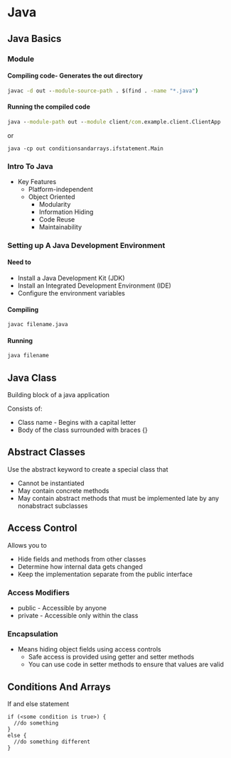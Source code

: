 # Java

## Java Basics

### Module

#### Compiling code- Generates the out directory

```cmd
javac -d out --module-source-path . $(find . -name "*.java")
```

#### Running the compiled code

```cmd
java --module-path out --module client/com.example.client.ClientApp
```

or

```
java -cp out conditionsandarrays.ifstatement.Main

```

### Intro To Java

- Key Features
  - Platform-independent
  - Object Oriented
    - Modularity
    - Information Hiding
    - Code Reuse
    - Maintainability

### Setting up A Java Development Environment

#### Need to

- Install a Java Development Kit (JDK)
- Install an Integrated Development Environment (IDE)
- Configure the environment variables

#### Compiling

```cmd
javac filename.java
```

#### Running

```cmd
java filename
```

## Java Class

Building block of a java application

Consists of:

- Class name - Begins with a capital letter
- Body of the class surrounded with braces {}

## Abstract Classes

Use the abstract keyword to create a special class that

- Cannot be instantiated
- May contain concrete methods
- May contain abstract methods that must be implemented late by any nonabstract subclasses

## Access Control

Allows you to

- Hide fields and methods from other classes
- Determine how internal data gets changed
- Keep the implementation separate from the public interface

### Access Modifiers

- public - Accessible by anyone
- private - Accessible only within the class

### Encapsulation

- Means hiding object fields using access controls
  - Safe access is provided using getter and setter methods
  - You can use code in setter methods to ensure that values are valid

## Conditions And Arrays

If and else statement

```
if (<some condition is true>) {
  //do something
}
else {
  //do something different
}
```
